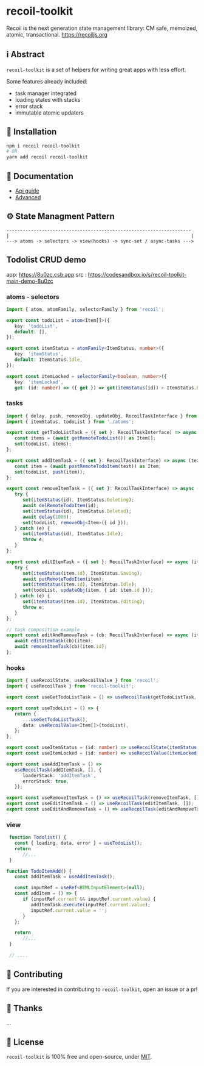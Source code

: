 # recoil-toolkit
Recoil is the next generation state management library: CM safe, memoized, atomic, transactional. https://recoiljs.org

## ℹ️ Abstract
`recoil-toolkit` is a set of helpers for writing great apps with less effort.

Some features already included:

- task manager integrated
- loading states with stacks
- error stack
- immutable atomic updaters

## 🧰 Installation

```bash
npm i recoil recoil-toolkit
# OR
yarn add recoil recoil-toolkit
```
## 📖 Documentation

- [Api guide](https://github.com/salvoravida/recoil-toolkit/tree/master/README.md)
- [Advanced](https://github.com/salvoravida/recoil-toolkit/tree/master/docs/advanced.md)


## ⚙️ State Managment Pattern

```
--------------------------------------------------------------------
|                                                                   |
---> atoms -> selectors -> view(hooks) -> sync-set / async-tasks --->
```

## Todolist CRUD demo
app: https://8u0zc.csb.app  src : https://codesandbox.io/s/recoil-toolkit-main-demo-8u0zc

### atoms - selectors

```typescript
import { atom, atomFamily, selectorFamily } from 'recoil';

export const todoList = atom<Item[]>({
   key: 'todoList',
   default: [],
});

export const itemStatus = atomFamily<ItemStatus, number>({
   key: 'itemStatus',
   default: ItemStatus.Idle,
});

export const itemLocked = selectorFamily<boolean, number>({
   key: 'itemLocked',
   get: (id: number) => ({ get }) => get(itemStatus(id)) > ItemStatus.Editing,
```

### tasks
```typescript
import { delay, push, removeObj, updateObj, RecoilTaskInterface } from 'recoil-toolkit';
import { itemStatus, todoList } from './atoms';

export const getTodoListTask = ({ set }: RecoilTaskInterface) => async () => {
   const items = (await getRemoteTodoList()) as Item[];
   set(todoList, items);
};

export const addItemTask = ({ set }: RecoilTaskInterface) => async (text: string) => {
   const item = (await postRemoteTodoItem(text)) as Item;
   set(todoList, push(item));
};

export const removeItemTask = ({ set }: RecoilTaskInterface) => async (id: number) => {
   try {
      set(itemStatus(id), ItemStatus.Deleting);
      await delRemoteTodoItem(id);
      set(itemStatus(id), ItemStatus.Deleted);
      await delay(1000);
      set(todoList, removeObj<Item>({ id }));
   } catch (e) {
      set(itemStatus(id), ItemStatus.Idle);
      throw e;
   }
};

export const editItemTask = ({ set }: RecoilTaskInterface) => async (item: Item) => {
   try {
      set(itemStatus(item.id), ItemStatus.Saving);
      await putRemoteTodoItem(item);
      set(itemStatus(item.id), ItemStatus.Idle);
      set(todoList, updateObj(item, { id: item.id }));
   } catch (e) {
      set(itemStatus(item.id), ItemStatus.Editing);
      throw e;
   }
};

// task composition example
export const editAndRemoveTask = (cb: RecoilTaskInterface) => async (item: Item) => {
   await editItemTask(cb)(item);
   await removeItemTask(cb)(item.id);
};
```

### hooks
```typescript
import { useRecoilState, useRecoilValue } from 'recoil';
import { useRecoilTask } from 'recoil-toolkit';

export const useGetTodoListTask = () => useRecoilTask(getTodoListTask, []);

export const useTodoList = () => {
   return {
      ...useGetTodoListTask(),
      data: useRecoilValue<Item[]>(todoList),
   };
};

export const useItemStatus = (id: number) => useRecoilState(itemStatus(id));
export const useItemLocked = (id: number) => useRecoilValue(itemLocked(id));

export const useAddItemTask = () =>
   useRecoilTask(addItemTask, [], {
      loaderStack: 'addItemTask',
      errorStack: true,
   });

export const useRemoveItemTask = () => useRecoilTask(removeItemTask, []);
export const useEditItemTask = () => useRecoilTask(editItemTask, []);
export const useEditAndRemoveTask = () => useRecoilTask(editAndRemoveTask, []);
```

### view
```typescript
 function Todolist() {
   const { loading, data, error } = useTodoList();
   return 
      //...
 }    

function TodoItemAdd() {
   const addItemTask = useAddItemTask();

   const inputRef = useRef<HTMLInputElement>(null);
   const addItem = () => {
      if (inputRef.current && inputRef.current.value) {
         addItemTask.execute(inputRef.current.value);
         inputRef.current.value = '';
      }
   };

   return 
      //...
 } 
 
 // ....
```   


## 👏 Contributing

If you are interested in contributing to `recoil-toolkit`, open an issue or a pr!

## 🎉 Thanks

...

## 📜 License

`recoil-toolkit` is 100% free and open-source, under [MIT](LICENSE).
